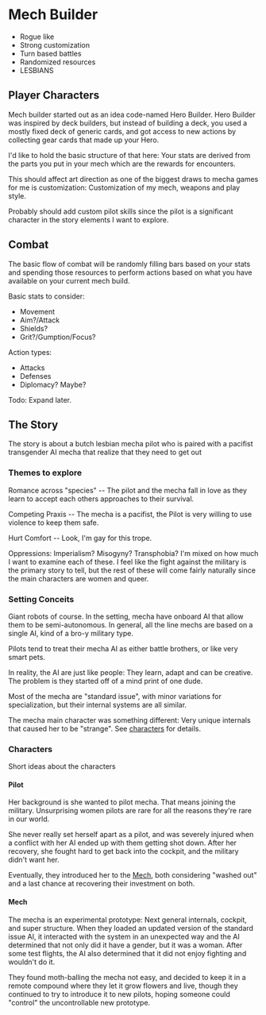 # Mech Builder

* Rogue like
* Strong customization
* Turn based battles
* Randomized resources
* LESBIANS

## Player Characters

Mech builder started out as an idea code-named Hero Builder. Hero
Builder was inspired by deck builders, but instead of building a deck,
you used a mostly fixed deck of generic cards, and got access to new
actions by collecting gear cards that made up your Hero.

I'd like to hold the basic structure of that here: Your stats are
derived from the parts you put in your mech which are the rewards for
encounters.

This should affect art direction as one of the biggest draws to mecha
games for me is customization: Customization of my mech, weapons and
play style.

Probably should add custom pilot skills since the pilot is a significant
character in the story elements I want to explore.

## Combat

The basic flow of combat will be randomly filling bars based on your
stats and spending those resources to perform actions based on what you
have available on your current mech build.

Basic stats to consider:

* Movement
* Aim?/Attack
* Shields?
* Grit?/Gumption/Focus?

Action types:

* Attacks
* Defenses
* Diplomacy? Maybe?

Todo: Expand later.

## The Story

The story is about a butch lesbian mecha pilot who is paired with a
pacifist transgender AI mecha that realize that they need to get out

### Themes to explore

Romance across "species" -- The pilot and the mecha fall in love as they
learn to accept each others approaches to their survival.

Competing Praxis -- The mecha is a pacifist, the Pilot is very willing
to use violence to keep them safe.

Hurt Comfort -- Look, I'm gay for this trope.

Oppressions: Imperialism? Misogyny? Transphobia? I'm mixed on how much I
want to examine each of these. I feel like the fight against the
military is the primary story to tell, but the rest of these will come
fairly naturally since the main characters are women and queer.


### Setting Conceits

Giant robots of course. In the setting, mecha have onboard AI that allow
them to be semi-autonomous. In general, all the line mechs are based on
a single AI, kind of a bro-y military type.

Pilots tend to treat their mecha AI as either battle brothers, or like
very smart pets.

In reality, the AI are just like people: They learn, adapt and can be
creative. The problem is they started off of a mind print of one dude.

Most of the mecha are "standard issue", with minor variations for
specialization, but their internal systems are all similar.

The mecha main character was something different: Very unique internals
that caused her to be "strange". See [characters](#characters) for
details.

### Characters

Short ideas about the characters

#### Pilot

Her background is she wanted to pilot mecha. That means joining the
military. Unsurprising women pilots are rare for all the reasons they're
rare in our world.

She never really set herself apart as a pilot, and was severely injured
when a conflict with her AI ended up with them getting shot down. After
her recovery, she fought hard to get back into the cockpit, and the
military didn't want her.

Eventually, they introduced her to the [Mech](#mech), both considering
"washed out" and a last chance at recovering their investment on both.

#### Mech

The mecha is an experimental prototype: Next general internals, cockpit,
and super structure. When they loaded an updated version of the standard
issue AI, it interacted with the system in an unexpected way and the AI
determined that not only did it have a gender, but it was a woman. After
some test flights, the AI also determined that it did not enjoy fighting
and wouldn't do it.

They found moth-balling the mecha not easy, and decided to keep it in a
remote compound where they let it grow flowers and live, though they
continued to try to introduce it to new pilots, hoping someone could
"control" the uncontrollable new prototype.
